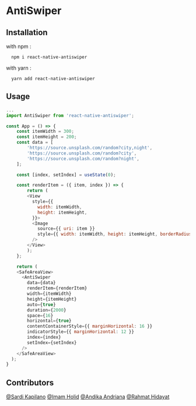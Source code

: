 # AntiSwiper

## Installation

with npm :

```shell
  npm i react-native-antiswiper
```

with yarn :

```shell
  yarn add react-native-antiswiper
```

## Usage

```javascript
...
import AntiSwiper from 'react-native-antiswiper';

const App = () => {
    const itemWidth = 300;
    const itemHeight = 200;
    const data = [
        'https://source.unsplash.com/random?city,night',
        'https://source.unsplash.com/random?city',
        'https://source.unsplash.com/random?night',
    ];

    const [index, setIndex] = useState(0);

    const renderItem = ({ item, index }) => {
        return (
        <View
          style={{
            width: itemWidth,
            height: itemHeight,
          }}>
          <Image
            source={{ uri: item }}
            style={{ width: itemWidth, height: itemHeight, borderRadius: 8 }}
          />
        </View>
        );
    };

    return (
    <SafeAreaView>
      <AntiSwiper
        data={data}
        renderItem={renderItem}
        width={itemWidth}
        height={itemHeight}
        auto={true}
        duration={2000}
        space={16}
        horizontal={true}
        contentContainerStyle={{ marginHorizontal: 16 }}
        indicatorStyle={{ marginHorizontal: 12 }}
        index={index}
        setIndex={setIndex}
      />
    </SafeAreaView>
  );
}
```

## Contributors

[@Sardi Kapilano](https://www.github.com/sardik) [@Imam Holid](https://www.github.com/im-holid) [@Andika Andriana](https://www.github.com/andika-andriana) [@Rahmat Hidayat](https://www.github.com/rahmat1929)
